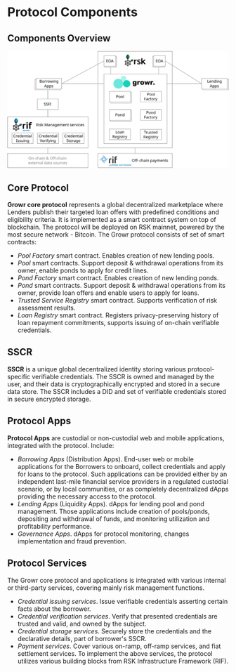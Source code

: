 # Protocol Components

## Components Overview
![Components](../images/components.svg)

## Core Protocol 
**Growr core protocol** represents a global decentralized marketplace where Lenders publish their targeted loan offers with predefined conditions and eligibility criteria. It is implemented as a smart contract system on top of blockchain. The protocol will be deployed on RSK mainnet, powered by the most secure network - Bitcoin. The Growr protocol consists of set of smart contracts:
- *Pool Factory* smart contract. Enables creation of new lending pools.
- *Pool* smart contracts. Support deposit & withdrawal operations from its owner, enable ponds to apply for credit lines.
- *Pond Factory* smart contract. Enables creation of new lending ponds.
- *Pond* smart contracts. Support deposit & withdrawal operations from its owner, provide loan offers and enable users to apply for loans.
- *Trusted Service Registry* smart contract. Supports verification of risk assessment results.
- *Loan Registry* smart contract. Registers privacy-preserving history of loan repayment commitments, supports issuing of on-chain verifiable credentials. 

## SSCR
**SSCR** is a unique global decentralized identity storing various protocol-specific verifiable credentials. The SSCR is owned and managed by the user, and their data is cryptographically encrypted and stored in a secure data store. The SSCR includes a DID and set of verifiable credentials stored in secure encrypted storage.

## Protocol Apps
**Protocol Apps** are custodial or non-custodial web and mobile applications, integrated with the protocol. Include:
- *Borrowing Apps* (Distribution Apps). End-user web or mobile applications for the Borrowers to onboard, collect credentials and apply for loans to the protocol. Such applications can be provided either by an independent last-mile financial service providers in a regulated custodial scenario, or by local communities, or as completely decentralized dApps providing the necessary access to the protocol.
- *Lending Apps* (Liquidity Apps). dApps for lending pool and pond management. Those applications include creation of pools/ponds, depositing and withdrawal of funds, and monitoring utilization and profitability performance.
- *Governance Apps*. dApps for protocol monitoring, changes implementation and fraud prevention.

## Protocol Services
The Growr core protocol and applications is integrated with various internal or third-party services, covering mainly risk management functions. 
  * *Credential issuing services*. Issue verifiable credentials asserting certain facts about the borrower.
  * *Credential verification services*. Verify that presented credentials are trusted and valid, and owned by the subject.
  * *Credential storage services*. Securely store the credentials and the declarative details, part of borrower's SSCR.
  * *Payment services*. Cover various on-ramp, off-ramp services, and fiat settlement services.
To implement the above services, the protocol utilizes various building blocks from RSK Infrastructure Framework (RIF).
